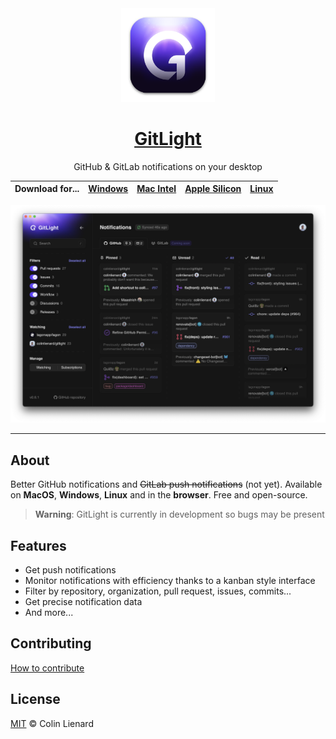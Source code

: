 <div align="center">

<img src="./assets/macos-icon.png" alt="" height="150px" />

# [GitLight](https://gitlight.app)

GitHub & GitLab notifications on your desktop

| **Download for...** | [Windows](http://localhost:5173/download/windows) | [Mac Intel](http://localhost:5173/download/mac-intel) | [Apple Silicon](http://localhost:5173/download/apple-silicon) | [Linux](http://localhost:5173/download/linux) |
| ------------------- | ------------------------------------------------- | ----------------------------------------------------- | ------------------------------------------------------------- | --------------------------------------------- |

</div>

![Dashboard](./assets/dashboard.png)

---

## About

Better GitHub notifications and ~~GitLab push notifications~~ (not yet). Available on **MacOS**, **Windows**, **Linux** and in the **browser**. Free and open-source.

> **Warning**: GitLight is currently in development so bugs may be present

## Features

- Get push notifications
- Monitor notifications with efficiency thanks to a kanban style interface
- Filter by repository, organization, pull request, issues, commits...
- Get precise notification data
- And more...

## Contributing

[How to contribute](./CONTRIBUTING.md)

## License

[MIT](./LICENSE) © Colin Lienard
